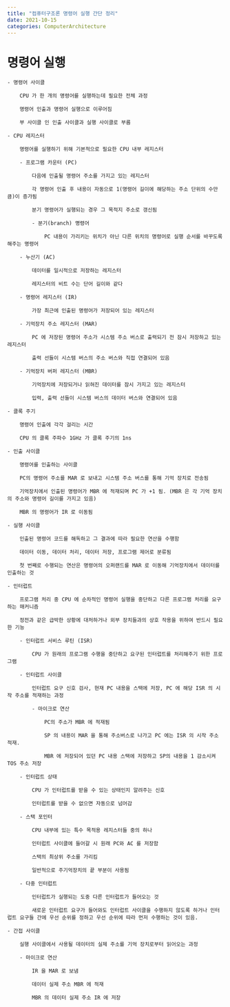 ```yaml
---
title: "컴퓨터구조론 명령어 실행 간단 정리"
date: 2021-10-15
categories: ComputerArchitecture
---
```


# 명령어 실행

    - 명령어 사이클

        CPU 가 한 개의 명령어를 실행하는데 필요한 전체 과정

        명령어 인출과 명령어 실행으로 이루어짐

        부 사이클 인 인출 사이클과 실행 사이클로 부름

    - CPU 레지스터

        명령어를 실행하기 위해 기본적으로 필요한 CPU 내부 레지스터

        - 프로그램 카운터 (PC)

            다음에 인출될 명령어 주소를 가지고 있는 레지스터

            각 명령어 인출 후 내용이 자동으로 1(명령어 길이에 해당하는 주소 단위의 수만큼)이 증가됨

            분기 명령어가 실행되는 경우 그 목적지 주소로 갱신됨

            - 분기(branch) 명령어

                PC 내용이 가리키는 위치가 아닌 다른 위치의 명령어로 실행 순서를 바꾸도록 해주는 명령어

        - 누산기 (AC)

            데이터를 일시적으로 저장하는 레지스터

            레지스터의 비트 수는 단어 길이와 같다

        - 명령어 레지스터 (IR)

            가장 최근에 인출된 명령어가 저장되어 있는 레지스터

        - 기억장치 주소 레지스터 (MAR)

            PC 에 저장된 명령어 주소가 시스템 주소 버스로 출력되기 전 잠시 저장하고 있는 레지스터

            출력 선들이 시스템 버스의 주소 버스와 직접 연결되어 있음

        - 기억장치 버퍼 레지스터 (MBR)

            기억장치에 저장되거나 읽혀진 데이터를 잠시 가지고 있는 레지스터

            입력, 출력 선들이 시스템 버스의 데이터 버스와 연결되어 있음

    - 클록 주기

        명령어 인출에 각각 걸리는 시간

        CPU 의 클록 주파수 1GHz 가 클록 주기의 1ns

    - 인출 사이클

        명령어를 인출하는 사이클

        PC의 명령어 주소를 MAR 로 보내고 시스템 주소 버스를 통해 기억 장치로 전송됨

        기억장치에서 인출된 명령어가 MBR 에 적재되며 PC 가 +1 됨. (MBR 은 각 기억 장치의 주소와 명령어 길이를 가지고 있음)

        MBR 의 명령어가 IR 로 이동됨

    - 실행 사이클

        인출된 명령어 코드를 해독하고 그 결과에 따라 필요한 연산을 수행함

        데이터 이동, 데이터 처리, 데이터 저장, 프로그램 제어로 분류됨

        첫 번째로 수행되는 연산은 명령어의 오퍼랜드를 MAR 로 이동해 기억장치에서 데이터를 인출하는 것

    - 인터럽트

        프로그램 처리 중 CPU 에 순차적인 명령어 실행을 중단하고 다른 프로그램 처리를 요구하는 매커니즘

        정전과 같은 급박한 상황에 대처하거나 외부 장치들과의 상호 작용을 위하여 반드시 필요한 기능

        - 인터럽트 서비스 루틴 (ISR)

            CPU 가 원래의 프로그램 수행을 중단하고 요구된 인터럽트를 처리해주기 위한 프로그램

        - 인터럽트 사이클

            인터럽트 요구 신호 검사, 현재 PC 내용을 스택에 저장, PC 에 해당 ISR 의 시작 주소를 적재하는 과정

            - 마이크로 연산

                PC의 주소가 MBR 에 적재됨

                SP 의 내용이 MAR 을 통해 주소버스로 나가고 PC 에는 ISR 의 시작 주소 적재.

                MBR 에 저장되어 있던 PC 내용 스택에 저장하고 SP의 내용을 1 감소시켜 TOS 주소 저장

        - 인터럽트 상태

            CPU 가 인터럽트를 받을 수 있는 상태인지 알려주는 신호

            인터럽트를 받을 수 없으면 자동으로 넘어감

        - 스택 포인터

            CPU 내부에 있는 특수 목적용 레지스터들 중의 하나

            인터럽트 사이클에 들어갈 시 원래 PC와 AC 를 저장함

            스택의 최상위 주소를 가리킴

            일반적으로 주기억장치의 끝 부분이 사용됨

        - 다중 인터럽트

            인터럽트가 실행되는 도중 다른 인터럽트가 들어오는 것

            새로운 인터럽트 요구가 들어와도 인터럽트 사이클을 수행하지 않도록 하거나 인터럽트 요구들 간에 우선 순위를 정하고 우선 순위에 따라 먼저 수행하는 것이 있음.

    - 간접 사이클

        실행 사이클에서 사용될 데이터의 실제 주소를 기억 장치로부터 읽어오는 과정

        - 마이크로 연산

            IR 을 MAR 로 보냄

            데이터 실제 주소 MBR 에 적재

            MBR 의 데이터 실제 주소 IR 에 저장
